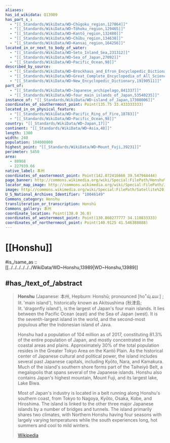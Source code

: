 ```yaml
---
aliases:
has_id_wikidata: Q13989
has_part_s_:
  - "[[_Standards/WikiData/WD~Chūgoku_region,127864]]"
  - "[[_Standards/WikiData/WD~Tōhoku_region,129465]]"
  - "[[_Standards/WikiData/WD~Kantō_region,132480]]"
  - "[[_Standards/WikiData/WD~Chūbu_region,134638]]"
  - "[[_Standards/WikiData/WD~Kansai_region,164256]]"
located_in_or_next_to_body_of_water:
  - "[[_Standards/WikiData/WD~Seto_Inland_Sea,231312]]"
  - "[[_Standards/WikiData/WD~Sea_of_Japan,27092]]"
  - "[[_Standards/WikiData/WD~Pacific_Ocean,98]]"
described_by_source:
  - "[[_Standards/WikiData/WD~Brockhaus_and_Efron_Encyclopedic_Dictionary,602358]]"
  - "[[_Standards/WikiData/WD~Great_Complete_Encyclopedia_of_All_Sciences_and_Arts,1547546]]"
  - "[[_Standards/WikiData/WD~New_Encyclopedic_Dictionary,19190511]]"
part_of:
  - "[[_Standards/WikiData/WD~Japanese_archipelago,841337]]"
  - "[[_Standards/WikiData/WD~four_main_islands_of_Japan,53540235]]"
instance_of: "[[_Standards/WikiData/WD~island_of_Japan,17308006]]"
coordinates_of_southernmost_point: Point(135.75 33.433333333)
located_in_on_physical_feature:
  - "[[_Standards/WikiData/WD~Pacific_Ring_of_Fire,18783]]"
  - "[[_Standards/WikiData/WD~Pacific_Ocean,98]]"
country: "[[_Standards/WikiData/WD~Japan,17]]"
continent: "[[_Standards/WikiData/WD~Asia,48]]"
length: 1300
width: 240
population: 104000000
highest_point: "[[_Standards/WikiData/WD~Mount_Fuji,39231]]"
perimeter: 5450
area:
  - 88968
  - 227939.66
native_label: 本州
coordinates_of_easternmost_point: Point(142.072416666 39.547944444)
page_banner: http://commons.wikimedia.org/wiki/Special:FilePath/Honshu%20banner.jpg
locator_map_image: http://commons.wikimedia.org/wiki/Special:FilePath/Japan%20honshu%20map.svg
image: http://commons.wikimedia.org/wiki/Special:FilePath/Satellite%20image%20of%20Honshu%20in%20May%202003.png
U_S_National_Archives_Identifier: "10046149"
Commons_category: Honshu
transliteration_or_transcription: Honshū
Commons_gallery: 本州
coordinate_location: Point(138.0 36.0)
coordinates_of_westernmost_point: Point(130.860277777 34.110833333)
coordinates_of_northernmost_point: Point(140.9125 41.546388888)
---
```


# [[Honshu]] 

#is_/same_as :: [[../../../../../../WikiData/WD~Honshu,13989|WD~Honshu,13989]] 
## #has_/text_of_/abstract 

> **Honshu** (Japanese: 本州, Hepburn: Honshū; pronounced [hoꜜɰ̃.ɕɯː] ; lit. 'main island'), historically known as Akitsushima (秋津島; lit. 'dragonfly island'), is the largest of Japan's four main islands. It lies between the Pacific Ocean (east) and the Sea of Japan (west). It is the seventh-largest island in the world, and the second-most populous after the Indonesian island of Java.
>
> Honshu had a population of 104 million as of 2017, constituting 81.3% of the entire population of Japan, and mostly concentrated in the coastal areas and plains. Approximately 30% of the total population resides in the Greater Tokyo Area on the Kantō Plain. As the historical center of Japanese cultural and political power, the island includes several past Japanese capitals, including Kyōto, Nara, and Kamakura. Much of the island's southern shore forms part of the Taiheiyō Belt, a megalopolis that spans several of the Japanese islands. Honshu also contains Japan's highest mountain, Mount Fuji, and its largest lake, Lake Biwa.
>
> Most of Japan's industry is located in a belt running along Honshu's southern coast, from Tokyo to Nagoya, Kyōto, Osaka, Kobe, and Hiroshima. The island is linked to the other three major Japanese islands by a number of bridges and tunnels. The island primarily shares two climates, with Northern Honshu having four seasons with largely varying temperatures while the south experiences long, hot summers and cool to mild winters.
>
> [Wikipedia](https://en.wikipedia.org/wiki/Honshu) 

